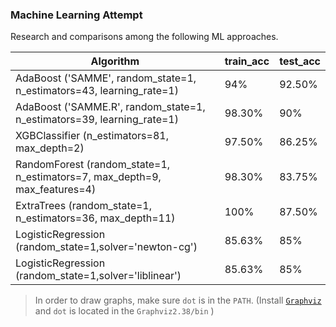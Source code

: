 ### Machine Learning Attempt

Research and comparisons among the following ML approaches.

| Algorithm                                                    | train_acc | test_acc |
| ------------------------------------------------------------ | --------- | -------- |
| AdaBoost ('SAMME', random_state=1,   n_estimators=43, learning_rate=1) | 94%       | 92.50%   |
| AdaBoost ('SAMME.R', random_state=1,   n_estimators=39, learning_rate=1) | 98.30%    | 90%      |
| XGBClassifier   (n_estimators=81, max_depth=2)               | 97.50%    | 86.25%   |
| RandomForest (random_state=1,   n_estimators=7, max_depth=9, max_features=4) | 98.30%    | 83.75%   |
| ExtraTrees (random_state=1, n_estimators=36,   max_depth=11) | 100%      | 87.50%   |
| LogisticRegression (random_state=1,solver='newton-cg')       | 85.63%    | 85%      |
| LogisticRegression (random_state=1,solver='liblinear')       | 85.63%    | 85%      |

> In order to draw graphs, make sure `dot` is in the `PATH`. (Install [`Graphviz`](https://www.graphviz.org/download/) and `dot` is located in the `Graphviz2.38/bin` )
>